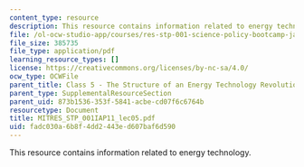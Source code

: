 ```yaml
---
content_type: resource
description: This resource contains information related to energy technology.
file: /ol-ocw-studio-app/courses/res-stp-001-science-policy-bootcamp-january-iap-2011/fadc030a6b8f4dd2443ed607baf6d590_MITRES_STP_001IAP11_lec05.pdf
file_size: 385735
file_type: application/pdf
learning_resource_types: []
license: https://creativecommons.org/licenses/by-nc-sa/4.0/
ocw_type: OCWFile
parent_title: Class 5 - The Structure of an Energy Technology Revolution
parent_type: SupplementalResourceSection
parent_uid: 873b1536-353f-5841-acbe-cd07f6c6764b
resourcetype: Document
title: MITRES_STP_001IAP11_lec05.pdf
uid: fadc030a-6b8f-4dd2-443e-d607baf6d590
---
```

This resource contains information related to energy technology.